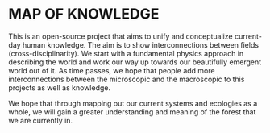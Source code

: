 # MAP OF KNOWLEDGE

This is an open-source project that aims to unify and conceptualize current-day human knowledge. The aim is to show interconnections between fields (cross-disciplinarity).
We start with a fundamental physics approach in describing the world and work our way up towards our beautifully emergent world out of it. 
As time passes, we hope that people add more interconnections between the microscopic and the macroscopic to this projects as well as knowledge. 

We hope that through mapping out our current systems and ecologies as a whole, we will gain a greater understanding and meaning of the forest that we are currently in.

